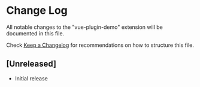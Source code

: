 # Change Log

All notable changes to the "vue-plugin-demo" extension will be documented in this file.

Check [Keep a Changelog](http://keepachangelog.com/) for recommendations on how to structure this file.

## [Unreleased]

- Initial release